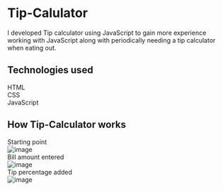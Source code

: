 # Tip-Calulator
I developed Tip calculator using JavaScript to gain more experience working with JavaScript along with periodically needing a tip calculator when eating out.

## Technologies used
HTML<br>CSS<br>JavaScript

## How Tip-Calculator works
Starting point
<br>
![image](https://user-images.githubusercontent.com/52431116/75493394-c479e000-5987-11ea-8f66-1309aaf6db91.png)
<br>
Bill amount entered
<br>
![image](https://user-images.githubusercontent.com/52431116/75494573-92b64880-598a-11ea-93d2-402f7c2115be.png)
<br>
Tip percentage added
<br>
![image](https://user-images.githubusercontent.com/52431116/75495613-ede93a80-598c-11ea-98d1-cb6f5bfc7fe7.png)

